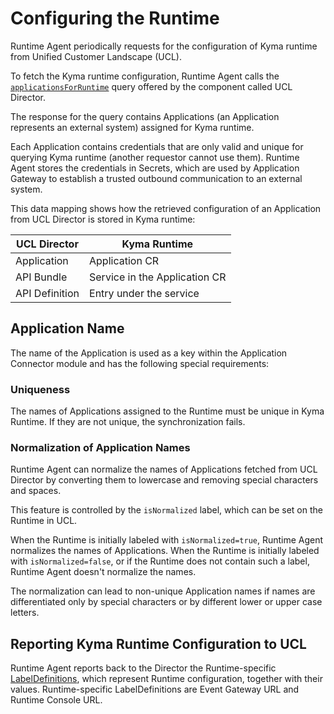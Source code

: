 # Configuring the Runtime

Runtime Agent periodically requests for the configuration of Kyma runtime from Unified Customer Landscape (UCL).

To fetch the Kyma runtime configuration, Runtime Agent calls the [`applicationsForRuntime`](https://github.com/kyma-incubator/compass/blob/master/components/director/pkg/graphql/schema.graphql) query offered by the component called UCL Director.

The response for the query contains Applications (an Application represents an external system) assigned for Kyma runtime.

Each Application contains credentials that are only valid and unique for querying Kyma runtime (another requestor cannot use them). Runtime Agent stores the credentials in Secrets, which are used by Application Gateway to establish a trusted outbound communication to an external system.

This data mapping shows how the retrieved configuration of an Application from UCL Director is stored in Kyma runtime:

| **UCL Director**    | **Kyma Runtime**                    |
|---------------------------|-------------------------------|
| Application               | Application CR                |
| API Bundle                | Service in the Application CR |
| API Definition            | Entry under the service       |


## Application Name
The name of the Application is used as a key within the Application Connector module and has the following special requirements:

### Uniqueness

The names of Applications assigned to the Runtime must be unique in Kyma Runtime. If they are not unique, the synchronization fails.
### Normalization of Application Names 

Runtime Agent can normalize the names of Applications fetched from UCL Director by converting them to lowercase and removing special characters and spaces.

This feature is controlled by the `isNormalized` label, which can be set on the Runtime in UCL.

When the Runtime is initially labeled with `isNormalized=true`, Runtime Agent normalizes the names of Applications. When the Runtime is initially labeled with `isNormalized=false`, or if the Runtime does not contain such a label, Runtime Agent doesn't normalize the names.

The normalization can lead to non-unique Application names if names are differentiated only by special characters or by different lower or upper case letters.

## Reporting Kyma Runtime Configuration to UCL

Runtime Agent reports back to the Director the Runtime-specific [LabelDefinitions](https://github.com/kyma-incubator/compass/blob/master/docs/compass/03-04-labels.md#labeldefinitions), which represent Runtime configuration, together with their values.
Runtime-specific LabelDefinitions are Event Gateway URL and Runtime Console URL.
